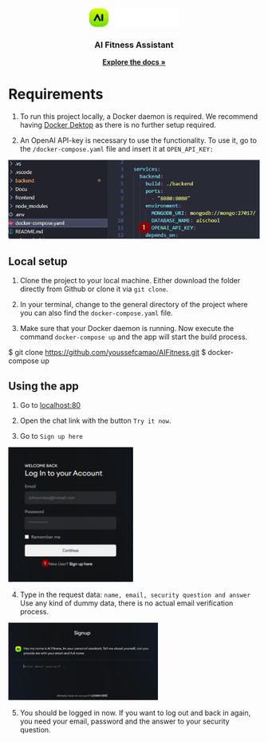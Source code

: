 <!-- PROJECT LOGO -->
<br />
<div align="center">
  <a href="https://github.com/youssefcamao/AIFitness">
    <img src="frontend/src/assets/AI-logo.png" alt="Logo">
  </a>

  <h3 align="center">AI Fitness Assistant</h3>
  <p align="center">
    <a href="Docu/AI_Fitness_doku.pdf" target=”_blank”><strong>Explore the docs »</strong></a>
  </p>
</div>

<!-- GETTING STARTED -->
# Requirements

1. To run this project locally, a Docker daemon is required.
We recommend having [Docker Dektop](https://www.docker.com/products/docker-desktop/) as there is no further setup required.

2. An OpenAI API-key is necessary to use the functionality.
To use it, go to the `/docker-compose.yaml` file and insert it at `OPEN_API_KEY:`

<img src="screenshots/docker_compose_setup.png" alt="filebrowser">

## Local setup

1. Clone the project to your local machine. Either download the folder directly from Github or clone it via `git clone`.

2. In your terminal, change to the general directory of the project where you can also find the `docker-compose.yaml` file.

3. Make sure that your Docker daemon is running. Now execute the command `docker-compose up` and the app will start the build process.

  $ git clone https://github.com/youssefcamao/AIFitness.git
  $ docker-compose up

## Using the app

1. Go to [localhost:80](localhost:80)

2. Open the chat link with the button `Try it now`.

3. Go to `Sign up here`

<img src="screenshots/signup_button.png" alt="signup" width="250px">

4. Type in the request data: `name, email, security question and answer`
Use any kind of dummy data, there is no actual email verification process.

<img src="screenshots/singup_mask.png" alt="signup mask" width="300px">

5. You should be logged in now. If you want to log out and back in again, you need your email, password and the answer to your security question.
